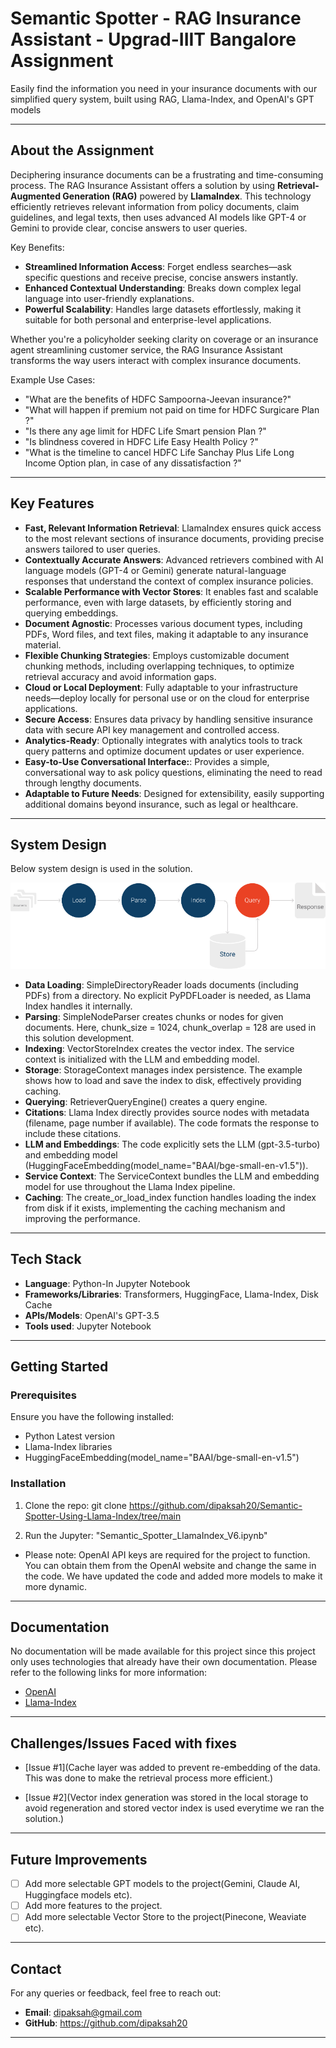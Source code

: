 # Semantic Spotter - RAG Insurance Assistant - Upgrad-IIIT Bangalore Assignment
Easily find the information you need in your insurance documents with our simplified query system, built using RAG, Llama-Index, and OpenAI's GPT models

---

## About the Assignment
Deciphering insurance documents can be a frustrating and time-consuming process. The RAG Insurance Assistant offers a solution by using **Retrieval-Augmented Generation (RAG)** powered by **LlamaIndex**. This technology efficiently retrieves relevant information from policy documents, claim guidelines, and legal texts, then uses advanced AI models like GPT-4 or Gemini to provide clear, concise answers to user queries.

Key Benefits:
- **Streamlined Information Access**: Forget endless searches—ask specific questions and receive precise, concise answers instantly.
- **Enhanced Contextual Understanding**: Breaks down complex legal language into user-friendly explanations.
- **Powerful Scalability**: Handles large datasets effortlessly, making it suitable for both personal and enterprise-level applications.

Whether you're a policyholder seeking clarity on coverage or an insurance agent streamlining customer service, the RAG Insurance Assistant transforms the way users interact with complex insurance documents.


Example Use Cases:
- "What are the benefits of HDFC Sampoorna-Jeevan insurance?"
- "What will happen if premium not paid on time for HDFC Surgicare Plan ?"
- "Is there any age limit for HDFC Life Smart pension Plan ?"
- "Is blindness covered in HDFC Life Easy Health Policy ?"
- "What is the timeline to cancel HDFC Life Sanchay Plus Life Long Income Option plan, in case of any dissatisfaction ?"

---

## Key Features
-  **Fast, Relevant Information Retrieval**: LlamaIndex ensures quick access to the most relevant sections of insurance documents, providing precise answers tailored to user queries.
-  **Contextually Accurate Answers**: Advanced retrievers combined with AI language models (GPT-4 or Gemini) generate natural-language responses that understand the context of complex insurance policies.
-  **Scalable Performance with Vector Stores**: It enables fast and scalable performance, even with large datasets, by efficiently storing and querying embeddings.
-  **Document Agnostic**: Processes various document types, including PDFs, Word files, and text files, making it adaptable to any insurance material.
-  **Flexible Chunking Strategies**: Employs customizable document chunking methods, including overlapping techniques, to optimize retrieval accuracy and avoid information gaps.
-  **Cloud or Local Deployment**: Fully adaptable to your infrastructure needs—deploy locally for personal use or on the cloud for enterprise applications.
-  **Secure Access**: Ensures data privacy by handling sensitive insurance data with secure API key management and controlled access.
-  **Analytics-Ready**: Optionally integrates with analytics tools to track query patterns and optimize document updates or user experience.
-  **Easy-to-Use Conversational Interface:**: Provides a simple, conversational way to ask policy questions, eliminating the need to read through lengthy documents.
-  **Adaptable to Future Needs**: Designed for extensibility, easily supporting additional domains beyond insurance, such as legal or healthcare.

---

## System Design

Below system design is used in the solution. 

![](./image/Rag-Wars-Langchain-vs-Llama-Index-flow.png)

-  **Data Loading**: SimpleDirectoryReader loads documents (including PDFs) from a directory. No explicit PyPDFLoader is needed, as Llama Index handles it internally.
-  **Parsing**: SimpleNodeParser creates chunks or nodes for given documents. Here, chunk_size = 1024, chunk_overlap = 128 are used in this solution development. 
-  **Indexing**: VectorStoreIndex creates the vector index. The service context is initialized with the LLM and embedding model.
-  **Storage**: StorageContext manages index persistence. The example shows how to load and save the index to disk, effectively providing caching.
-  **Querying**: RetrieverQueryEngine() creates a query engine. 
-  **Citations**: Llama Index directly provides source nodes with metadata (filename, page number if available). The code formats the response to include these citations.
-  **LLM and Embeddings**: The code explicitly sets the LLM (gpt-3.5-turbo) and embedding model (HuggingFaceEmbedding(model_name="BAAI/bge-small-en-v1.5")).
-  **Service Context**: The ServiceContext bundles the LLM and embedding model for use throughout the Llama Index pipeline.
-  **Caching**: The create_or_load_index function handles loading the index from disk if it exists, implementing the caching mechanism and improving the performance.

---

## Tech Stack
- **Language**: Python-In Jupyter Notebook
- **Frameworks/Libraries**: Transformers, HuggingFace, Llama-Index, Disk Cache
- **APIs/Models**: OpenAI's GPT-3.5 
- **Tools used**: Jupyter Notebook

---

## Getting Started

### Prerequisites
Ensure you have the following installed:
- Python Latest version
- Llama-Index libraries
- HuggingFaceEmbedding(model_name="BAAI/bge-small-en-v1.5")

### Installation
1. Clone the repo:
git clone https://github.com/dipaksah20/Semantic-Spotter-Using-Llama-Index/tree/main

2. Run the Jupyter:
"Semantic_Spotter_LlamaIndex_V6.ipynb"

- Please note: OpenAI API keys are required for the project to function. You can obtain them from the OpenAI website and change the same in the code. We have updated the code and added more models to make it more dynamic.

---

## Documentation
No documentation will be made available for this project since this project only uses technologies that already have their own documentation. Please refer to the following links for more information:

- [OpenAI](https://platform.openai.com/docs/)
- [Llama-Index](https://www.llamaindex.ai/)

---

## Challenges/Issues Faced with fixes

- [Issue #1](Cache layer was added to prevent re-embedding of the data. This was done to  make the retrieval process more efficient.)

- [Issue #2](Vector index generation was stored in the local storage to avoid regeneration and stored vector index is used everytime we ran the solution.)

---

##  Future Improvements
- [ ] Add more selectable GPT models to the project(Gemini, Claude AI, Huggingface models etc).
- [ ] Add more features to the project.
- [ ] Add more selectable Vector Store to the project(Pinecone, Weaviate etc).

---


## Contact
For any queries or feedback, feel free to reach out:

- **Email**: dipaksah@gmail.com
- **GitHub**: https://github.com/dipaksah20


---